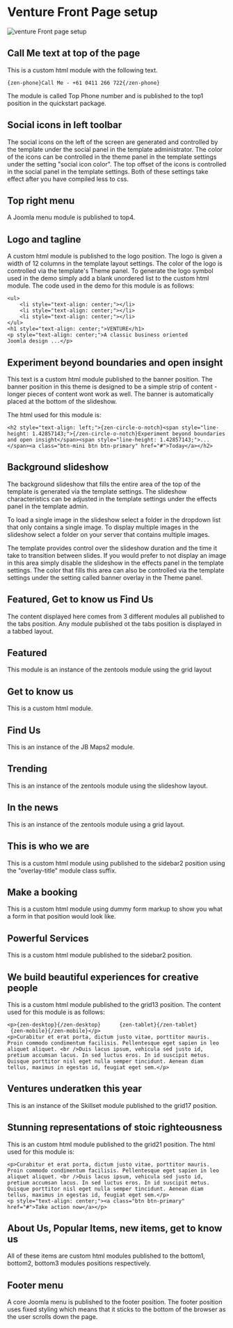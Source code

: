 Venture Front Page setup
====
![venture Front page setup](http://localhost:8888/builder/joomla-template/data/venture/images/frontpage/venture-frontpage.jpg 'venture Frontpage setup')

Call Me text at top of the page
---
This is a custom html module with the following text.

	{zen-phone}Call Me - +61 0411 266 722{/zen-phone}

The module is called Top Phone number and is published to the top1 position in the quickstart package.

Social icons in left toolbar
---
The social icons on the left of the screen are generated and controlled by the template under the social panel in the template administrator. The color of the icons can be controlled in the theme panel in the template settings under the setting "social icon color". The top offset of the icons is controlled in the social panel in the template settings. Both of these settings take effect after you have compiled less to css.


Top right menu
---
A Joomla menu module is published to top4.

Logo and tagline
---
A custom html module is published to the logo position. The logo is given a width of 12 columns in the template layout settings. The color of the logo is controlled via the template's Theme panel. To generate the logo symbol used in the demo simply add a blank unordered list to the custom html module. The code used in the demo for this module is as follows:

	<ul>
		<li style="text-align: center;"></li>
		<li style="text-align: center;"></li>
		<li style="text-align: center;"></li>
	</ul>
	<h1 style="text-align: center;">VENTURE</h1>
	<p style="text-align: center;">A classic business oriented Joomla design ...</p>
	

Experiment beyond boundaries and open insight 
---
This text is a custom html module published to the banner position. The banner position in this theme is designed to be a simple strip of content - longer pieces of content wont work as well. The banner is automatically placed at the bottom of the slideshow. 

The html used for this module is:
	
	<h2 style="text-align: left;">{zen-circle-o-notch}<span style="line-height: 1.42857143;">{/zen-circle-o-notch}Experiment beyond boundaries and open insight</span><span style="line-height: 1.42857143;">...</span><a class="btn-mini btn btn-primary" href="#">Today</a></h2>

Background slideshow
---
The background slideshow that fills the entire area of the top of the template is generated via the template settings. The slideshow characteristics can be adjusted in the template settings under the effects panel in the template admin. 

To load a single image in the slideshow select a folder in the dropdown list that only contains a single image. 
To display multiple images in the slideshow select a folder on your server that contains multiple images.

The template provides control over the slideshow duration and the time it take to transition between slides. If you would prefer to not display an image in this area simply disable the slideshow in the effects panel in the template settings. The color that fills this area can also be controlled via the template settings under the setting called banner overlay in the Theme panel.


Featured, Get to know us Find Us
---
The content displayed here comes from 3 different modules all published to the tabs position. Any module published ot the tabs position is displayed in a tabbed layout.

Featured
----
This module is an instance of the zentools module using the grid layout

Get to know us
----
This is a custom html module.

Find Us 
----
This is an instance of the JB Maps2 module.


Trending
---
This is an instance of the zentools module using the slideshow layout.

In the news
----
This is an instance of the zentools module using a grid layout.

This is who we are
---
This is a custom html module using published to the sidebar2 position using the "overlay-title" module class suffix.

Make a booking
---
This is a custom html module using dummy form markup to show you what a form in that position would look like.

Powerful Services
---
This is a custom html module published to the sidebar2 position.

We build beautiful experiences for creative people
---
This is a custom html module published to the grid13 position. The content used for this module is as follows:


	<p>{zen-desktop}{/zen-desktop}      {zen-tablet}{/zen-tablet}      {zen-mobile}{/zen-mobile}</p>
	<p>Curabitur et erat porta, dictum justo vitae, porttitor mauris. Proin commodo condimentum facilisis. Pellentesque eget sapien in leo aliquet aliquet. <br />Duis lacus ipsum, vehicula sed justo id, pretium accumsan lacus. In sed luctus eros. In id suscipit metus. Quisque porttitor nisl eget nulla semper tincidunt. Aenean diam tellus, maximus in egestas id, feugiat eget sem.</p>
	
Ventures underatken this year
---
This is an instance of the Skillset module published to the grid17 position.

Stunning representations of stoic righteousness
---
This is an custom html module published to the grid21 position. The html used for this module is:

	<p>Curabitur et erat porta, dictum justo vitae, porttitor mauris. Proin commodo condimentum facilisis. Pellentesque eget sapien in leo aliquet aliquet. <br />Duis lacus ipsum, vehicula sed justo id, pretium accumsan lacus. In sed luctus eros. In id suscipit metus. Quisque porttitor nisl eget nulla semper tincidunt. Aenean diam tellus, maximus in egestas id, feugiat eget sem.</p>
	<p style="text-align: center;"><a class="btn btn-primary" href="#">Take action now</a></p>
	
About Us, Popular Items, new items, get to know us
---
All of these items are custom html modules published to the bottom1, bottom2, bottom3 modules positions respectively.


Footer menu
---
A core Joomla menu is published to the footer position. The footer position uses fixed styling which means that it sticks to the bottom of the browser as the user scrolls down the page.